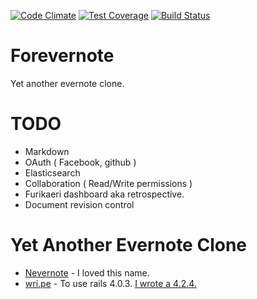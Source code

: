 [![Code Climate](https://codeclimate.com/github/oooooooo/forevernote/badges/gpa.svg)](https://codeclimate.com/github/oooooooo/forevernote)
[![Test Coverage](https://codeclimate.com/github/oooooooo/forevernote/badges/coverage.svg)](https://codeclimate.com/github/oooooooo/forevernote/coverage)
[![Build Status](https://travis-ci.org/oooooooo/forevernote.svg?branch=master)](https://travis-ci.org/oooooooo/forevernote)

# Forevernote
Yet another evernote clone.

# TODO
- Markdown
- OAuth ( Facebook, github )
- Elasticsearch
- Collaboration ( Read/Write permissions )
- Furikaeri dashboard aka retrospective.
- Document revision control

# Yet Another Evernote Clone
- [Nevernote](https://github.com/nwj/nevernote) - I loved this name.
- [wri.pe](https://github.com/masuidrive/open-wripe) - To use rails 4.0.3. [I wrote a 4.2.4.](https://github.com/oooooooo/open-wripe)

